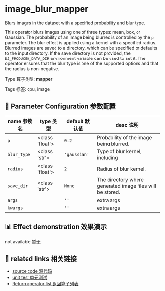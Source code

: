 # image_blur_mapper

Blurs images in the dataset with a specified probability and blur type.

This operator blurs images using one of three types: mean, box, or Gaussian. The
probability of an image being blurred is controlled by the `p` parameter. The blur
effect is applied using a kernel with a specified radius. Blurred images are saved to a
directory, which can be specified or defaults to the input directory. If the save
directory is not provided, the `DJ_PRODUCED_DATA_DIR` environment variable can be used
to set it. The operator ensures that the blur type is one of the supported options and
that the radius is non-negative.

Type 算子类型: **mapper**

Tags 标签: cpu, image

## 🔧 Parameter Configuration 参数配置
| name 参数名 | type 类型 | default 默认值 | desc 说明 |
|--------|------|--------|------|
| `p` | <class 'float'> | `0.2` | Probability of the image being blurred. |
| `blur_type` | <class 'str'> | `'gaussian'` | Type of blur kernel, including |
| `radius` | <class 'float'> | `2` | Radius of blur kernel. |
| `save_dir` | <class 'str'> | `None` | The directory where generated image files will be stored. |
| `args` |  | `''` | extra args |
| `kwargs` |  | `''` | extra args |

## 📊 Effect demonstration 效果演示
not available 暂无

## 🔗 related links 相关链接
- [source code 源代码](../../../data_juicer/ops/mapper/image_blur_mapper.py)
- [unit test 单元测试](../../../tests/ops/mapper/test_image_blur_mapper.py)
- [Return operator list 返回算子列表](../../Operators.md)
